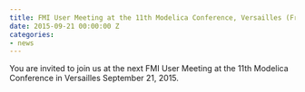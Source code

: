 ```yaml
---
title: FMI User Meeting at the 11th Modelica Conference, Versailles (France).
date: 2015-09-21 00:00:00 Z
categories:
- news
---
```


You are invited to join us at the next FMI User Meeting at the 11th Modelica Conference in Versailles September 21, 2015.

